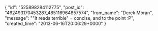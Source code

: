  {
   "id": "525898284112775",
   "post_id": "462493170453287_485116964857574",
   "from_name": "Derek Moran",
   "message": "\"It reads terrible\" = concise, and to the point :P",
   "created_time": "2013-06-16T20:06:29+0000"
 }
